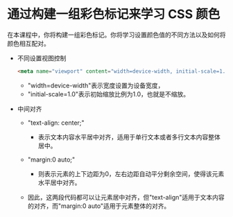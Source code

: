 # 通过构建一组彩色标记来学习 CSS 颜色

在本课程中，你将构建一组彩色标记。你将学习设置颜色值的不同方法以及如何将颜色相互配对。

- 不同设置视图控制
    ```html
    <meta name="viewport" content="width=device-width, initial-scale=1.0">
    ```
    - "width=device-width"表示宽度设置为设备宽度，
    - "initial-scale=1.0"表示初始缩放比例为1.0，也就是不缩放。

- 中间对齐
    - "text-align: center;" 
        - 表示文本内容水平居中对齐，适用于单行文本或者多行文本内容整体居中。

    - "margin:0 auto;" 
        - 则表示元素的上下边距为0，左右边距自动平分剩余空间，使得该元素水平居中对齐。
    - 因此，这两段代码都可以让元素居中对齐，但"text-align"适用于文本内容的对齐，而"margin:0 auto"适用于元素整体的对齐。